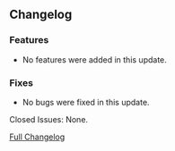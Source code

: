 ## Changelog

### Features

- No features were added in this update.

### Fixes

- No bugs were fixed in this update.

Closed Issues: None.

[Full Changelog](https://github.com/JamCoreModding/Reaping/compare/2.1.0...2.1.1)
